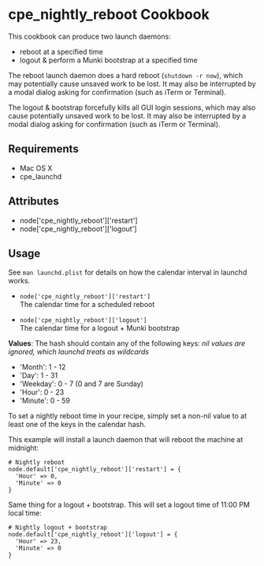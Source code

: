 cpe_nightly_reboot Cookbook
==================
This cookbook can produce two launch daemons: 
  * reboot at a specified time
  * logout & perform a Munki bootstrap at a specified time

The reboot launch daemon does a hard reboot (`shutdown -r now`), which may potentially cause unsaved work to be lost. It may also be interrupted by a modal dialog asking for confirmation (such as iTerm or Terminal).

The logout & bootstrap forcefully kills all GUI login sessions, which may also cause potentially unsaved work to be lost.  It may also be interrupted by a modal dialog asking for confirmation (such as iTerm or Terminal).

Requirements
------------
* Mac OS X
* cpe_launchd

Attributes
----------
* node['cpe_nightly_reboot']['restart']
* node['cpe_nightly_reboot']['logout']

Usage
-----

See `man launchd.plist` for details on how the calendar interval in launchd works.

* `node['cpe_nightly_reboot']['restart']`  
The calendar time for a scheduled reboot  

* `node['cpe_nightly_reboot']['logout']`  
The calendar time for a logout + Munki bootstrap  

**Values**: The hash should contain any of the following keys: *nil values are ignored, which launchd treats as wildcards*

* 'Month': 1 - 12
* 'Day': 1 - 31
* 'Weekday': 0 - 7 (0 and 7 are Sunday)
* 'Hour': 0 - 23
* 'Minute': 0 - 59

To set a nightly reboot time in your recipe, simply set a non-nil value to at least one of the keys in the calendar hash.

This example will install a launch daemon that will reboot the machine at midnight:

    # Nightly reboot
    node.default['cpe_nightly_reboot']['restart'] = {
      'Hour' => 0,
      'Minute' => 0
    }

Same thing for a logout + bootstrap.  This will set a logout time of 11:00 PM local time:

    # Nightly logout + bootstrap
    node.default['cpe_nightly_reboot']['logout'] = {
      'Hour' => 23,
      'Minute' => 0
    }
